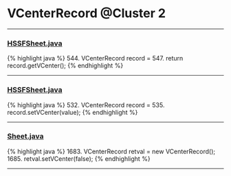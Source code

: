 # VCenterRecord @Cluster 2

***

### [HSSFSheet.java](https://searchcode.com/codesearch/view/15642322/)
{% highlight java %}
544. VCenterRecord record =
547. return record.getVCenter();
{% endhighlight %}

***

### [HSSFSheet.java](https://searchcode.com/codesearch/view/15642322/)
{% highlight java %}
532. VCenterRecord record =
535. record.setVCenter(value);
{% endhighlight %}

***

### [Sheet.java](https://searchcode.com/codesearch/view/15642365/)
{% highlight java %}
1683. VCenterRecord retval = new VCenterRecord();
1685. retval.setVCenter(false);
{% endhighlight %}

***

